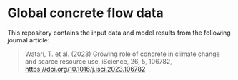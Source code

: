 # Global concrete flow data

This repository contains the input data and model results from the following journal article:

>Watari, T. et al. (2023) Growing role of concrete in climate change and scarce resource use, iScience, 26, 5, 106782, https://doi.org/10.1016/j.isci.2023.106782
